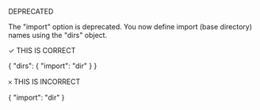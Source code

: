 DEPRECATED

The "import" option is deprecated. You now define import (base directory) names using the "dirs" object.

✓ THIS IS CORRECT

{
  "dirs": {
    "import": "dir"
  }
}

𐄂 THIS IS INCORRECT

{
  "import": "dir"
}